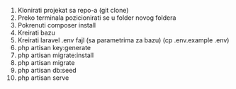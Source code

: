 1) Klonirati projekat sa repo-a (git clone) 
2) Preko terminala pozicionirati se u folder novog foldera
3) Pokrenuti composer  install 
4) Kreirati bazu
5) Kreirati laravel .env fajl (sa parametrima za bazu) (cp .env.example .env)
6) php artisan key:generate
7) php artisan migrate:install
8) php artisan migrate
9) php artisan db:seed
10) php artisan serve



